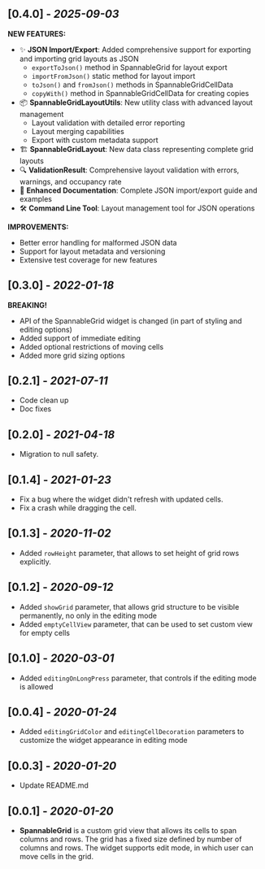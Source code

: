 ## [0.4.0] - *2025-09-03*

**NEW FEATURES:**
* ✨ **JSON Import/Export**: Added comprehensive support for exporting and importing grid layouts as JSON
  * `exportToJson()` method in SpannableGrid for layout export
  * `importFromJson()` static method for layout import
  * `toJson()` and `fromJson()` methods in SpannableGridCellData
  * `copyWith()` method in SpannableGridCellData for creating copies
* 📦 **SpannableGridLayoutUtils**: New utility class with advanced layout management
  * Layout validation with detailed error reporting
  * Layout merging capabilities
  * Export with custom metadata support
* 🏗️ **SpannableGridLayout**: New data class representing complete grid layouts
* 🔍 **ValidationResult**: Comprehensive layout validation with errors, warnings, and occupancy rate
* 📝 **Enhanced Documentation**: Complete JSON import/export guide and examples
* 🛠️ **Command Line Tool**: Layout management tool for JSON operations

**IMPROVEMENTS:**
* Better error handling for malformed JSON data
* Support for layout metadata and versioning
* Extensive test coverage for new features

## [0.3.0] - *2022-01-18*

**BREAKING!**
* API of the SpannableGrid widget is changed (in part of styling and editing options)
* Added support of immediate editing
* Added optional restrictions of moving cells
* Added more grid sizing options

## [0.2.1] - *2021-07-11*

* Code clean up
* Doc fixes

## [0.2.0] - *2021-04-18*

* Migration to null safety.

## [0.1.4] - *2021-01-23*

* Fix a bug where the widget didn't refresh with updated cells.
* Fix a crash while dragging the cell.

## [0.1.3] - *2020-11-02*

* Added `rowHeight` parameter, that allows to set height of grid rows explicitly.

## [0.1.2] - *2020-09-12*

* Added `showGrid` parameter, that allows grid structure to be visible permanently, no only in the editing mode
* Added `emptyCellView` parameter, that can be used to set custom view for empty cells

## [0.1.0] - *2020-03-01*

* Added `editingOnLongPress` parameter, that controls if the editing mode is allowed

## [0.0.4] - *2020-01-24*

* Added `editingGridColor` and `editingCellDecoration` parameters to customize the widget appearance in editing mode

## [0.0.3] - *2020-01-20*

* Update README.md 

## [0.0.1] - *2020-01-20*

* **SpannableGrid** is a custom grid view that allows its cells to span 
columns and rows. The grid has a fixed size defined by number of columns 
and rows. The widget supports edit mode, in which user can move cells in 
the grid. 

